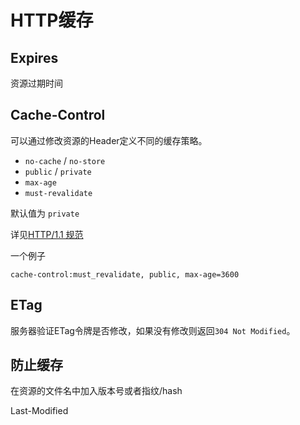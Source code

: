 # HTTP缓存
## Expires
资源过期时间

## Cache-Control
可以通过修改资源的Header定义不同的缓存策略。  
- `no-cache` / `no-store`
- `public` / `private`
- `max-age`
- `must-revalidate`

默认值为 `private`

详见[HTTP/1.1 规范](https://www.w3.org/Protocols/rfc2616/rfc2616-sec14.html#sec14.9)


一个例子
```text
cache-control:must_revalidate, public, max-age=3600
```

## ETag
服务器验证ETag令牌是否修改，如果没有修改则返回`304 Not Modified`。

## 防止缓存
在资源的文件名中加入版本号或者指纹/hash


Last-Modified
